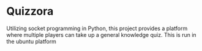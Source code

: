 # Quizzora

 Utilizing socket programming in Python, this project provides a platform where multiple players can take up a general knowledge quiz. This is run in the ubuntu platform
